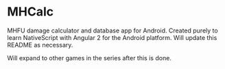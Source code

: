 # MHCalc
MHFU damage calculator and database app for Android. Created purely to learn NativeScript with Angular 2 for the Android platform. Will update this README as necessary.

Will expand to other games in the series after this is done.
